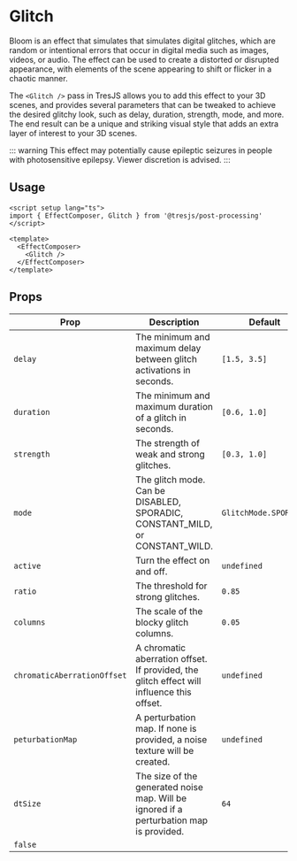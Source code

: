 # Glitch

<ClientOnly>
<GlitchDemo style="aspect-ratio: 16/9; height: auto; margin: 2rem 0; border-radius: 8px; overflow:hidden;"  />
</ClientOnly>

Bloom is an effect that simulates that simulates digital glitches, which are random or intentional errors that occur in digital media such as images, videos, or audio. The effect can be used to create a distorted or disrupted appearance, with elements of the scene appearing to shift or flicker in a chaotic manner.

The `<Glitch />` pass in TresJS allows you to add this effect to your 3D scenes, and provides several parameters that can be tweaked to achieve the desired glitchy look, such as delay, duration, strength, mode, and more. The end result can be a unique and striking visual style that adds an extra layer of interest to your 3D scenes.

::: warning
This effect may potentially cause epileptic seizures in people with photosensitive epilepsy. Viewer discretion is advised.
:::

## Usage

```vue
<script setup lang="ts">
import { EffectComposer, Glitch } from '@tresjs/post-processing'
</script>

<template>
  <EffectComposer>
    <Glitch />
  </EffectComposer>
</template>
```

## Props

| Prop                        | Description                                                                               | Default               |
| --------------------------- | ----------------------------------------------------------------------------------------- | --------------------- |
| `delay`                     | The minimum and maximum delay between glitch activations in seconds.                      | `[1.5, 3.5]`          |
| `duration`                  | The minimum and maximum duration of a glitch in seconds.                                  | `[0.6, 1.0]`          |
| `strength`                  | The strength of weak and strong glitches.                                                 | `[0.3, 1.0]`          |
| `mode`                      | The glitch mode. Can be DISABLED, SPORADIC, CONSTANT_MILD, or CONSTANT_WILD.              | `GlitchMode.SPORADIC` |
| `active`                    | Turn the effect on and off.                                                               | `undefined`           |
| `ratio`                     | The threshold for strong glitches.                                                        | `0.85`                |
| `columns`                   | The scale of the blocky glitch columns.                                                   | `0.05`                |
| `chromaticAberrationOffset` | A chromatic aberration offset. If provided, the glitch effect will influence this offset. | `undefined`           |
| `peturbationMap`            | A perturbation map. If none is provided, a noise texture will be created.                 | `undefined`           |
| `dtSize`                    | The size of the generated noise map. Will be ignored if a perturbation map is provided.   | `64`                  |
| `false`                     |
